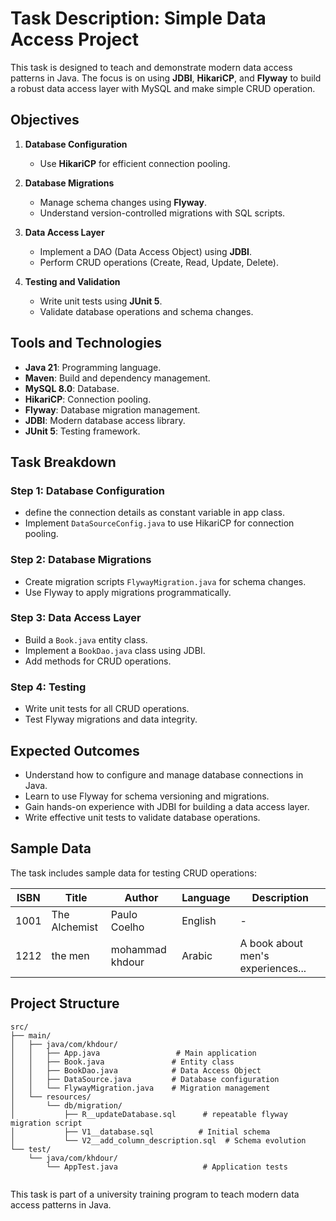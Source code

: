 # Task Description: Simple Data Access Project

This task is designed to teach and demonstrate modern data access patterns in Java. The focus is on using **JDBI**, **HikariCP**, and **Flyway** to build a robust data access layer with MySQL and make simple CRUD operation.

## Objectives

1. **Database Configuration**
   - Use **HikariCP** for efficient connection pooling.

2. **Database Migrations**
   - Manage schema changes using **Flyway**.
   - Understand version-controlled migrations with SQL scripts.

3. **Data Access Layer**
   - Implement a DAO (Data Access Object) using **JDBI**.
   - Perform CRUD operations (Create, Read, Update, Delete).

4. **Testing and Validation**
   - Write unit tests using **JUnit 5**.
   - Validate database operations and schema changes.

## Tools and Technologies

- **Java 21**: Programming language.
- **Maven**: Build and dependency management.
- **MySQL 8.0**: Database.
- **HikariCP**: Connection pooling.
- **Flyway**: Database migration management.
- **JDBI**: Modern database access library.
- **JUnit 5**: Testing framework.

## Task Breakdown

### Step 1: Database Configuration
- define the connection details as constant variable in app class.
- Implement `DataSourceConfig.java` to use HikariCP for connection pooling.

### Step 2: Database Migrations
- Create migration scripts `FlywayMigration.java` for schema changes.
- Use Flyway to apply migrations programmatically.

### Step 3: Data Access Layer
- Build a `Book.java` entity class.
- Implement a `BookDao.java` class using JDBI.
- Add methods for CRUD operations.

### Step 4: Testing
- Write unit tests for all CRUD operations.
- Test Flyway migrations and data integrity.

## Expected Outcomes

- Understand how to configure and manage database connections in Java.
- Learn to use Flyway for schema versioning and migrations.
- Gain hands-on experience with JDBI for building a data access layer.
- Write effective unit tests to validate database operations.

## Sample Data

The task includes sample data for testing CRUD operations:

| ISBN    | Title                     | Author                | Language | Description                              |
|---------|---------------------------|-----------------------|----------|------------------------------------------|
| 1001  | The Alchemist             | Paulo Coelho          | English  | -                                        |
| 1212  | the men                   | mohammad khdour       | Arabic   | A book about men's experiences...        |


## Project Structure

```
src/
├── main/
│   ├── java/com/khdour/
│   │   ├── App.java                 # Main application
│   │   ├── Book.java               # Entity class
│   │   ├── BookDao.java            # Data Access Object
│   │   ├── DataSource.java         # Database configuration
│   │   └── FlywayMigration.java    # Migration management
│   └── resources/
│       └── db/migration/
│           ├── R__updateDatabase.sql      # repeatable flyway migration script
│           ├── V1__database.sql          # Initial schema
│           └── V2__add_column_description.sql  # Schema evolution
└── test/
    └── java/com/khdour/
        └── AppTest.java                   # Application tests
         
```

This task is part of a university training program to teach modern data access patterns in Java.
